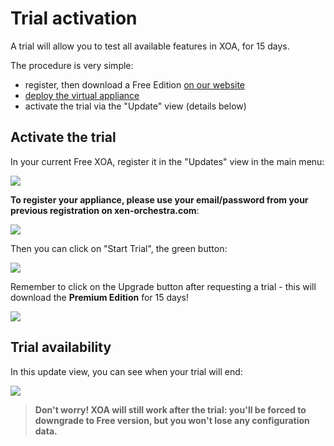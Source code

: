# Trial activation

A trial will allow you to test all available features in XOA, for 15 days.

The procedure is very simple:

- register, then download a Free Edition [on our website](https://xen-orchestra.com/#/member)
- [deploy the virtual appliance](xoa.md)
- activate the trial via the "Update" view (details below)

## Activate the trial

In your current Free XOA, register it in the "Updates" view in the main menu:

![](./assets/xo5updatemenu.png)

**To register your appliance, please use your email/password from your previous registration on xen-orchestra.com**:

![](./assets/xo5register.png)

Then you can click on "Start Trial", the green button:

![](./assets/xo5starttrial.png)

Remember to click on the Upgrade button after requesting a trial - this will download the **Premium Edition** for 15 days!

![](./assets/xo5updatebutton.png)

## Trial availability

In this update view, you can see when your trial will end:

![](./assets/xo5trialend.png)

> **Don't worry! XOA will still work after the trial: you'll be forced to downgrade to Free version, but you won't lose any configuration data.**
